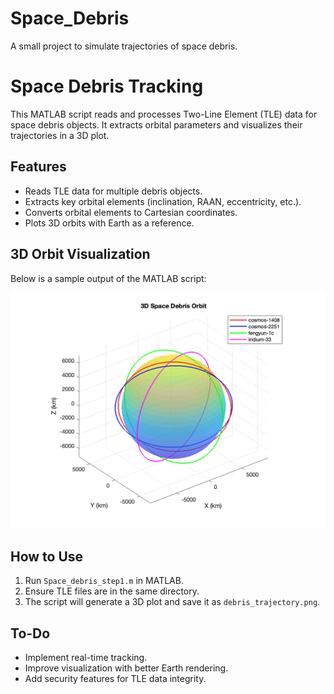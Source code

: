 # Space_Debris
A small project to simulate trajectories of space debris. 

# Space Debris Tracking

This MATLAB script reads and processes Two-Line Element (TLE) data for space debris objects. It extracts orbital parameters and visualizes their trajectories in a 3D plot.

## Features
- Reads TLE data for multiple debris objects.
- Extracts key orbital elements (inclination, RAAN, eccentricity, etc.).
- Converts orbital elements to Cartesian coordinates.
- Plots 3D orbits with Earth as a reference.

## 3D Orbit Visualization
Below is a sample output of the MATLAB script:

![Space Debris Orbits](debris_trajectory.png)

## How to Use
1. Run `Space_debris_step1.m` in MATLAB.
2. Ensure TLE files are in the same directory.
3. The script will generate a 3D plot and save it as `debris_trajectory.png`.


## To-Do
- Implement real-time tracking.
- Improve visualization with better Earth rendering.
- Add security features for TLE data integrity.

